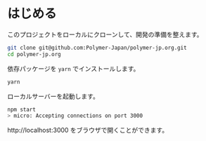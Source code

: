 # はじめる

このプロジェクトをローカルにクローンして、開発の準備を整えます。

```bash
git clone git@github.com:Polymer-Japan/polymer-jp.org.git
cd polymer-jp.org
```

依存パッケージを `yarn` でインストールします。

```bash
yarn
```

ローカルサーバーを起動します。

```bash
npm start
> micro: Accepting connections on port 3000
```

http://localhost:3000 をブラウザで開くことができます。
